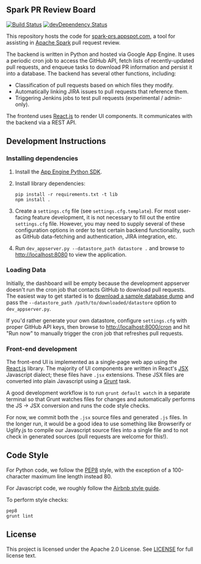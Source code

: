 ## Spark PR Review Board

[![Build Status](https://travis-ci.org/databricks/spark-pr-dashboard.svg?branch=master)](https://travis-ci.org/databricks/spark-pr-dashboard)
[![devDependency
Status](https://david-dm.org/databricks/spark-pr-dashboard/dev-status.svg)](https://david-dm.org/databricks/spark-pr-dashboard#info=devDependencies)

This repository hosts the code for [spark-prs.appspot.com](http://spark-prs.appspot.com), a tool for assisting in [Apache Spark](https://github.com/apache/spark/) pull request review.

The backend is written in Python and hosted via Google App Engine.  It uses a periodic cron job to access the GitHub API, fetch lists of recently-updated pull requests, and enqueue tasks to download PR information and persist it into a database.  The backend has several other functions, including:

- Classification of pull requests based on which files they modify.
- Automatically linking JIRA issues to pull requests that reference them.
- Triggering Jenkins jobs to test pull requests (experimental / admin-only).

The frontend uses [React.js](https://facebook.github.io/react/) to render UI components.  It communicates with the backend via a REST API.

## Development Instructions

### Installing dependencies
1. Install the [App Engine Python SDK](https://developers.google.com/appengine/downloads).
2. Install library dependencies:

   ```
   pip install -r requirements.txt -t lib
   npm install .   
   ```
3. Create a `settings.cfg` file (see `settings.cfg.template`).  For most user-facing feature development, it is not necessary to fill out the entire `settings.cfg` file.  However, you may need to supply several of these configuration options in order to test certain backend functionality, such as GitHub data-fetching and authentication, JIRA integration, etc.
4. Run `dev_appserver.py --datastore_path datastore .` and browse to [http://localhost:8080](http://localhost:8080) to view the application.

###  Loading Data
Initially, the dashboard will be empty because the development appserver doesn't run the cron job that contacts GitHub to download pull requests.  The easiest way to get started is to [download a sample database dump](https://www.dropbox.com/s/uoxgx3c028r1pj9/datastore?dl=0) and pass the `--datastore_path /path/to/downloaded/datastore` option to `dev_appserver.py`.

If you'd rather generate your own datastore, configure `settings.cfg` with proper GitHub API keys, then browse to [http://localhost:8000/cron](http://localhost:8000/cron) and hit "Run now" to manually trigger the cron job that refreshes pull requests.

### Front-end development

The front-end UI is implemented as a single-page web app using the [React.js](https://facebook.github.io/react/) library.  The majority of UI components are written in React's [JSX](https://facebook.github.io/react/docs/jsx-in-depth.html) Javascript dialect; these files have `.jsx` extensions.  These JSX files are converted into plain Javascript using a [Grunt](http://gruntjs.com/) task.

A good development workflow is to run `grunt default watch` in a separate terminal so that Grunt watches files for changes and automatically performs the JS -> JSX conversion and runs the code style checks.

For now, we commit both the `.jsx` source files and generated `.js` files.  In the longer run, it would be a good idea to use something like Browserify or Uglify.js to compile our Javascript source files into a single file and to not check in generated sources (pull requests are welcome for this!).

## Code Style

For Python code, we follow the [PEP8](https://www.python.org/dev/peps/pep-0008) style, with the exception of a 100-character maximum line length instead 80.

For Javascript code, we roughly follow the [Airbnb style guide](https://github.com/airbnb/javascript).

To perform style checks:

```
pep8
grunt lint
```

## License

This project is licensed under the Apache 2.0 License. See [LICENSE](LICENSE) for full license text.
